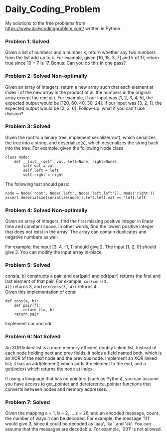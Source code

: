 # Daily_Coding_Problem
My solutions to the free problems from https://www.dailycodingproblem.com/ written in Python.

### Problem 1: Solved
Given a list of numbers and a number k, return whether any two numbers from the list add up to k.
For example, given [10, 15, 3, 7] and k of 17, return true since 10 + 7 is 17.
Bonus: Can you do this in one pass?

### Problem 2: Solved Non-optimally
Given an array of integers, return a new array such that each element at index i of the new array is the product of all the numbers in the original array except the one at i.
For example, if our input was [1, 2, 3, 4, 5], the expected output would be [120, 60, 40, 30, 24]. If our input was [3, 2, 1], the expected output would be [2, 3, 6].
Follow-up: what if you can't use division?

### Problem 3: Solved
Given the root to a binary tree, implement serialize(root), which serializes the tree into a string, and deserialize(s), which deserializes the string back into the tree.
For example, given the following Node class    

```
class Node:  
    def __init__(self, val, left=None, right=None):  
        self.val = val  
        self.left = left  
        self.right = right   
```
The following test should pass:    

```
node = Node('root', Node('left', Node('left.left')), Node('right'))  
assert deserialize(serialize(node)).left.left.val == 'left.left'  
```

### Problem 4: Solved Non-optimally
Given an array of integers, find the first missing positive integer in linear time and constant space. In other words, find the lowest positive integer that does not exist in the array. The array can contain duplicates and negative numbers as well.  

For example, the input [3, 4, -1, 1] should give 2. The input [1, 2, 0] should give 3.
You can modify the input array in-place.

### Problem 5: Solved
cons(a, b) constructs a pair, and car(pair) and cdr(pair) returns the first and last element of that pair. For example, <code>car(cons(3, 4))</code> returns 3, and <code>cdr(cons(3, 4))</code> returns 4.  
Given this implementation of cons:  

```
def cons(a, b):
    def pair(f):
        return f(a, b)
    return pair
```

Implement car and cdr.

### Problem 6: Not Solved
An XOR linked list is a more memory efficient doubly linked list. Instead of each node holding next and prev fields, it holds a field named both, which is an XOR of the next node and the previous node. Implement an XOR linked list; it has an add(element) which adds the element to the end, and a get(index) which returns the node at index.  

If using a language that has no pointers (such as Python), you can assume you have access to get_pointer and dereference_pointer functions that converts between nodes and memory addresses.

### Problem 7: Solved
Given the mapping a = 1, b = 2, ... z = 26, and an encoded message, count the number of ways it can be decoded. For example, the message '111' would give 3, since it could be decoded as 'aaa', 'ka', and 'ak'. You can assume that the messages are decodable. For example, '001' is not allowed.  
